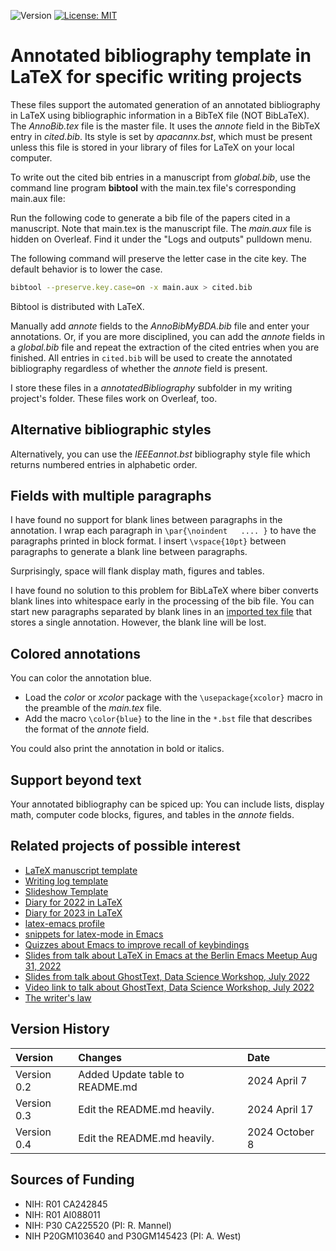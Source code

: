 ![Version](https://img.shields.io/static/v1?label=annotatedBibliography&message=0.4&color=brightcolor)
[![License: MIT](https://img.shields.io/badge/License-MIT-blue.svg)](https://opensource.org/licenses/MIT)

# Annotated bibliography template in LaTeX for specific writing projects

These files support the automated generation of an annotated bibliography in LaTeX using bibliographic information in a BibTeX file (NOT BibLaTeX).
The *AnnoBib.tex* file is the master file.
It uses the *annote* field in the BibTeX entry in *cited.bib*.
Its style is set by *apacannx.bst*, which must be present unless this file is stored in your library of files for LaTeX on your local computer.

To write out the cited bib entries in a manuscript from *global.bib*, use the command line program **bibtool** with the main.tex file's corresponding main.aux file:
 
Run the following code to generate a bib file of the papers cited in a manuscript. 
Note that main.tex is the manuscript file. 
The *main.aux* file is hidden on Overleaf. 
Find it under the "Logs and outputs" pulldown menu. 

The following command will preserve the letter case in the cite key. 
The default behavior is to lower the case.

```bash
bibtool --preserve.key.case=on -x main.aux > cited.bib
```

Bibtool is distributed with LaTeX.

Manually add *annote* fields to the *AnnoBibMyBDA.bib* file and enter your annotations.
Or, if you are more disciplined, you can add the *annote* fields in a *global.bib* file and repeat the extraction of the cited entries when you are finished.
All entries in `cited.bib` will be used to create the annotated bibliography regardless of whether the *annote* field is present.

I store these files in a *annotatedBibliography* subfolder in my writing project's folder.
These files work on Overleaf, too.

## Alternative bibliographic styles

Alternatively, you can use the *IEEEannot.bst* bibliography style file which returns numbered entries in alphabetic order.

##  Fields with multiple paragraphs

I have found no support for blank lines between paragraphs in the annotation.
I wrap each paragraph in `\par{\noindent   .... }` to have the paragraphs printed in block format.
I insert `\vspace{10pt}` between paragraphs to generate a blank line between paragraphs.

Surprisingly, space will flank display math, figures and tables.

I have found no solution to this problem for BibLaTeX where biber converts blank lines into whitespace early in the processing of the bib file.
You can start new paragraphs separated by blank lines in an [imported tex file](https://tex.stackexchange.com/questions/488913/how-to-embed-a-review-in-biblatex) that stores a single annotation.
However, the blank line will be lost. 

## Colored annotations

You can color the annotation blue.

- Load the *color* or *xcolor* package with the `\usepackage{xcolor}` macro in the preamble of the *main.tex* file.
- Add the macro `\color{blue}` to the line in the `*.bst` file that describes the format of the *annote* field.

You could also print the annotation in bold or italics.

## Support beyond text

Your annotated bibliography can be spiced up:
You can include lists, display math, computer code blocks, figures, and tables in the *annote* fields.


## Related projects of possible interest

- [LaTeX manuscript template](https://github.com/MooersLab/manuscriptInLaTeX/edit/main/README.md)
- [Writing log template](https://github.com/MooersLab/writingLogTemplate)
- [Slideshow Template](https://github.com/MooersLab/slideshowTemplateLaTeX)
- [Diary for 2022 in LaTeX](https://github.com/MooersLab/diary2022inLaTeX)
- [Diary for 2023 in LaTeX](https://github.com/MooersLab/diary2023inLaTeX)
- [latex-emacs profile](https://github.com/MooersLab/latex-emacs)
- [snippets for latex-mode in Emacs](https://github.com/MooersLab/snippet-latex-mode)
- [Quizzes about Emacs to improve recall of keybindings](https://github.com/MooersLab/qemacs)
- [Slides from talk about LaTeX in Emacs at the Berlin Emacs Meetup Aug 31, 2022](https://github.com/MooersLab/BerlinEmacsAugust2022)
- [Slides from talk about GhostText, Data Science Workshop, July 2022](https://github.com/MooersLab/DSW22ghosttext)
- [Video link to talk about GhostText, Data Science Workshop, July 2022](https://mediasite.ouhsc.edu/Mediasite/Channel/python/watch/4da0872f028c4255ae12935655e911321d)
- [The writer's law](https://github.com/MooersLab/thewriterslaw)

## Version History

|Version      | Changes                                               | Date            |
|:------------|:------------------------------------------------------|:----------------|
| Version 0.2 | Added Update table to README.md                       | 2024 April 7    |
| Version 0.3 | Edit the README.md heavily.                           | 2024 April 17   |
| Version 0.4 | Edit the README.md heavily.                           | 2024 October 8   |

## Sources of Funding

- NIH: R01 CA242845
- NIH: R01 AI088011
- NIH: P30 CA225520 (PI: R. Mannel)
- NIH P20GM103640 and P30GM145423 (PI: A. West)


